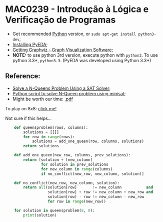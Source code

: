 # MAC0239 - Introdução à Lógica e Verificação de Programas

* Get recommended [Python](https://www.python.org/) version, or `sudo apt-get install python3-dev`;
* [Installing PyEDA](http://pyeda.readthedocs.org/en/latest/bdd.html);
* [Getting Graphviz - Graph Visualization Software](http://www.graphviz.org/pub/graphviz/stable/SOURCES/graphviz-2.38.0.tar.gz);
* **NOTE:** to use python 3rd version, execute python with `python3`. To use python 3.3+, `python3.3`. (PyEDA was developed using Python 3.3+)

## Reference:

* [Solve a N-Queens Problem Using a SAT Solver](https://sites.google.com/site/haioushen/search-algorithm/solvean-queensproblemusingsatsolver);
* [Python script to solve N-Queen problem using minisat](http://forrestbao.blogspot.com.br/2007/11/python-script-to-solve-n-queen-problem.html);
* Might be worth our time: [.pdf](http://www.gcn.us.es/7BWMC/volume/21_queens.pdf)

To play on 8x8: [click me!](http://www.brainmetrix.com/8-queens/)

Not sure if this helps...

```python
    def queensproblem(rows, columns):
        solutions = [[]]
        for row in range(rows):
            solutions = add_one_queen(row, columns, solutions)
        return solutions

    def add_one_queen(new_row, columns, prev_solutions):
        return [solution + [new_column]
                for solution in prev_solutions
                for new_column in range(columns)
                if no_conflict(new_row, new_column, solution)]

    def no_conflict(new_row, new_column, solution):
        return all(solution[row]       != new_column           and
                   solution[row] + row != new_column + new_row and
                   solution[row] - row != new_column - new_row
                   for row in range(new_row))

    for solution in queensproblem(8, 8):
        print(solution)
```

